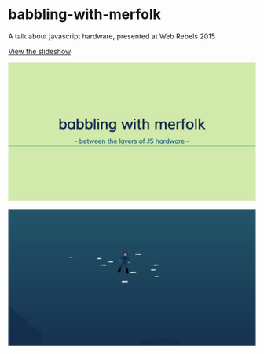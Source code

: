 # babbling-with-merfolk

A talk about javascript hardware, presented at Web Rebels 2015

[View the slideshow](http://noopkat.github.io/babbling-with-merfolk)

![title slide](img/titleslide.png)

![boatscene slide](img/boatscene.png)
